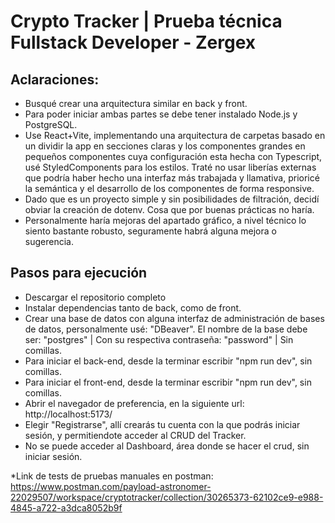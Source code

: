 # Crypto Tracker | Prueba técnica Fullstack Developer - Zergex

## Aclaraciones:
+ Busqué crear una arquitectura similar en back y front.
+ Para poder iniciar ambas partes se debe tener instalado Node.js y PostgreSQL.
+ Use React+Vite, implementando una arquitectura de carpetas basado en un dividir la app en secciones claras y los componentes grandes en pequeños componentes cuya configuración esta hecha con Typescript, usé StyledComponents para los estilos. Traté no usar liberías externas que podría haber hecho una interfaz más trabajada y llamativa, prioricé la semántica y el desarrollo de los componentes de forma responsive.
+ Dado que es un proyecto simple y sin posibilidades de filtración, decidí obviar la creación de dotenv. Cosa que por buenas prácticas no haría.
+ Personalmente haría mejoras del apartado gráfico, a nivel técnico lo siento bastante robusto, seguramente habrá alguna mejora o sugerencia.

## Pasos para ejecución
+ Descargar el repositorio completo
+ Instalar dependencias tanto de back, como de front.
+ Crear una base de datos con alguna interfaz de administración de bases de datos, personalmente usé: "DBeaver". El nombre de la base debe ser: "postgres" | Con su respectiva contraseña: "password" | Sin comillas.
+ Para iniciar el back-end, desde la terminar escribir "npm run dev", sin comillas.
+ Para iniciar el front-end, desde la terminar escribir "npm run dev", sin comillas.
+ Abrir el navegador de preferencia, en la siguiente url: http://localhost:5173/
+ Elegir "Registrarse", allí crearás tu cuenta con la que podrás iniciar sesión, y permitiendote acceder al CRUD del Tracker.
+ No se puede acceder al Dashboard, área donde se hacer el crud, sin iniciar sesión.


*Link de tests de pruebas manuales en postman: https://www.postman.com/payload-astronomer-22029507/workspace/cryptotracker/collection/30265373-62102ce9-e988-4845-a722-a3dca8052b9f
